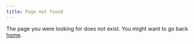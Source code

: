 ```yaml
---
title: Page not found
---
```


The page you were looking for does not exist. You might want to go back
[home](/).
